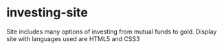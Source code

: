 # investing-site
Site includes many options of investing from mutual funds to gold. Display site with languages used are HTML5 and CSS3
